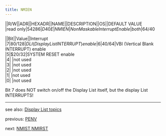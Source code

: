 ```yaml
---
title: NMIEN
---
```

||R/W||ADR||HEXADR||NAME||DESCRIPTION||OS||DEFAULT VALUE  
|read only|54286|$D40E|NMIEN|Non Maskable Interrupt Enable|both|64/$40  
  
  
||Bit||Value||Interrupt  
|7|$80/128|DLI (Display List INTERRUPT) enable  
|6|$40/64|VBI (Vertical Blank INTERRUPT) enable  
|5|$20/32|SYSTEM RESET enable  
|4| |not used  
|3| |not used  
|2| |not used  
|1| |not used  
|0| |not used  
  
  
Bit 7 does NOT switch on/off the Display List itself, but the display List INTERRUPTS!  
  
---
  
see also: [Display List topics](../Displaylist_topics/index.md)  
  
previous: [PENV](../PENV/index.md)  
  
next: [NMIST](../NMIST/index.md),[NMIRST](../NMIST/index.md)  
